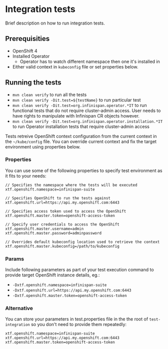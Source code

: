 # Integration tests
Brief description on how to run integration tests.

## Prerequisities
* OpenShift 4
* Installed Operator
  * Operator has to watch different namespace then one it's installed in
* Either valid context in `kubeconfig` file or set properties below.

## Running the tests
* `mvn clean verify` to run all the tests
* `mvn clean verify -Dit.test=${testName}` to run particular test
* `mvn clean verify -Dit.test=org.infinispan.operator.*IT` to run functional tests that do not require cluster-admin access. User needs to have rights to manipulate with Infinispan CR objects however.
* `mvn clean verify -Dit.test=org.infinispan.operator.installation.*IT` to run Operator installation tests that require cluster-admin access

Tests retreive OpenShift context configuration from the current context in the `~/kube/config` file. You can override current context and fix the target environment using properties below.

### Properties
You can use some of the following properties to specify test environment as it fits to your needs:

```
// Specifies the namespace where the tests will be executed
xtf.openshift.namespace=infinispan-suite

// Specifies OpenShift to run the tests against
xtf.openshift.url=https://api.my.openshift.com:6443

// Specifies access token used to access the OpenShift
xtf.openshift.master.token=openshift-access-token

// Specify user credentials to access the OpenShift
xtf.openshift.master.username=admin
xtf.openshift.master.password=adminpassword

// Overrides default kubeconfig location used to retrieve the context
xtf.openshift.master.kubeconfig=/path/to/kubeconfig
```

### Params
Include following parameters as part of your test execution command to provide target OpenShift instance details, eg.:
* `-Dxtf.openshift.namespace=infinispan-suite`
* `-Dxtf.openshift.url=https://api.my.openshift.com:6443`
* `-Dxtf.openshift.master.token=openshift-access-token`

### Alternative
You can store your parameters in test.properties file in the the root of `test-integration` so you don't need to provide them repeatedly:

```
xtf.openshift.namespace=infinispan-suite
xtf.openshift.url=https://api.my.openshift.com:6443
xtf.openshift.master.token=openshift-access-token
```
